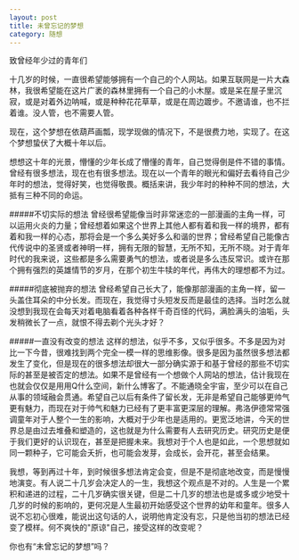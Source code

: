 ```yaml
---
layout: post
title: 未曾忘记的梦想
category: 随想
---
```


致曾经年少过的青年们

十几岁的时候，一直很希望能够拥有一个自己的个人网站。如果互联网是一片大森林，我很希望能在这片广袤的森林里拥有一个自己的小木屋。或是呆在屋子里沉寂，或是对着外边呐喊，或是种种花花草草，或是在周边踱步。不邀请谁，也不拦着谁。没人管，也不需要人管。

现在，这个梦想在依葫芦画瓢，现学现做的情况下，不是很费力地，实现了。在这个梦想蛰伏了大概十年以后。

想想这十年的光景，懵懂的少年长成了懵懂的青年，自己觉得倒是件不错的事情。曾经有很多想法，现在也有很多想法。现在以一个青年的眼光和偏好去看待自己少年时的想法，觉得好笑，也觉得敬畏。概括来讲，我少年时的种种不同的想法，大抵有三种不同的命运。

#####不切实际的想法
曾经很希望能像当时非常迷恋的一部漫画的主角一样，可以运用火炎的力量；曾经想着如果这个世界上其他人都有着和我一样的境界，都有着和我一样的心态，那将会是一个多么美好多么和谐的世界；曾经希望自己能像古代传说中的圣贤或者神明一样，拥有无限的智慧，无所不知，无所不晓。对于青年时代的我来说，这些都是多么需要勇气的想法，或者说是多么违反常识。或许在那个拥有强烈的英雄情节的岁月，在那个初生牛犊的年代，再伟大的理想都不为过。

#####彻底被抛弃的想法
曾经希望自己长大了，能像那部漫画的主角一样，留一头盖住耳朵的中分长发。而现在，我觉得寸头短发反而是最佳的选择。当时怎么就没想到我现在会每天对着电脑看着各种各样千奇百怪的代码，满脸满头的油垢，头发稍微长了一点，就恨不得去剃个光头才好？

#####一直没有改变的想法
这样的想法，似乎不多，又似乎很多。不多是因为对比一下今昔，很难找到两个完全一模一样的思维影像。很多是因为虽然很多想法都发生了变化，但是现在的很多想法却很大一部分确实源于和基于曾经的那些不切实际的甚至是被否定的想法。如果不是曾经有一个想做个人网站的想法，估计我现在也就会仅仅是用用Q什么空间，新什么博客了。不能通晓全宇宙，至少可以在自己从事的领域融会贯通。希望自己以后有条件了留长发，无非是希望自己能够更帅气更有魅力，而现在对于帅气和魅力已经有了更丰富更深层的理解。弗洛伊德常常强调童年对于人整个一生的影响，大概对于少年也是适用的。更宽泛地讲，今天的世界总是由过去堆叠和塑造的，这也就是为什么需要有人去研究历史。研究历史是便于我们更好的认识现在，甚至是把握未来。我想对于个人也是如此，一个思想就如同一颗种子，它可能会夭折，也可能会发芽，会成长，会开花，甚至会结果。

我想，等到再过十年，到时候很多想法肯定会变，但是不是彻底地改变，而是慢慢地演变。有人说二十几岁会决定人的一生，我想这个观点是不对的。人生是一个累积和递进的过程，二十几岁确实很关键，但是二十几岁的想法也是或多或少地受十几岁的时候的影响的，更何况是人生最初开始感受这个世界的幼年和童年。很多人说不忘初心很难，能说出这句话的人，说明他肯定没有忘，只是他当初的想法已经变了模样。何不爽快的"原谅"自己，接受这样的改变呢？

你也有“未曾忘记的梦想”吗？
